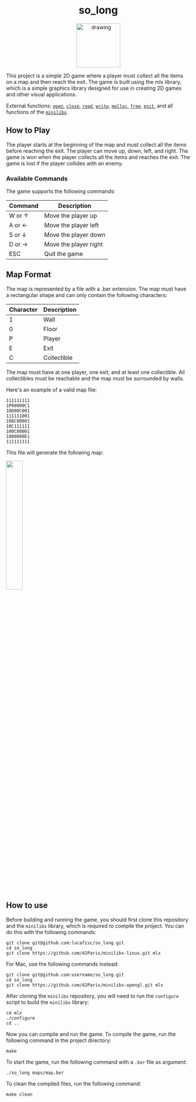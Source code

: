 <h1 align="center">so_long</h1>

<p align="center">
<img src="https://i.imgur.com/MboIxvN.png" alt="drawing" width="120"/>
</p>

This project is a simple 2D game where a player must collect all the items on a map and then reach the exit. The game is built using the mlx library, which is a simple graphics library designed for use in creating 2D games and other visual applications. 

External functions: [`open`](https://man7.org/linux/man-pages/man2/open.2.html), [`close`](https://man7.org/linux/man-pages/man2/close.2.html), [`read`](https://man7.org/linux/man-pages/man2/read.2.html), [`write`](https://man7.org/linux/man-pages/man2/write.2.html), [`malloc`](https://man7.org/linux/man-pages/man3/malloc.3.html), [`free`](https://man7.org/linux/man-pages/man3/free.3.html), [`exit`](https://man7.org/linux/man-pages/man3/exit.3.html), and all functions of the [`minilibx`](https://github.com/42Paris/minilibx).

## How to Play

The player starts at the beginning of the map and must collect all the items before reaching the exit. The player can move up, down, left, and right. The game is won when the player collects all the items and reaches the exit. The game is lost if the player collides with an enemy.

### Available Commands

The game supports the following commands:

Command | Description
--------|------------
W or ↑  | Move the player up
A or ←  | Move the player left
S or ↓  | Move the player down
D or →  | Move the player right
ESC     | Quit the game

## Map Format

The map is represented by a file with a .ber extension. The map must have a rectangular shape and can only contain the following characters:

Character | Description
----------|------------
1         | Wall
0         | Floor
P         | Player
E         | Exit
C         | Collectible

The map must have at one player, one exit, and at least one collectible. All collectibles must be reachable and the map must be surrounded by walls.

Here's an example of a valid map file:
```
111111111
1P00000C1
10000C001
111111001
100C00001
10C111111
100C00001
1000000E1
111111111
```
This file will generate the following map:

<img src="https://i.imgur.com/PKRKAL7.png" width="30%">

## How to use

Before building and running the game, you should first clone this repository and the `minilibx` library, which is required to compile the project. You can do this with the following commands:

```
git clone git@github.com:lucafisc/so_long.git
cd so_long
git clone https://github.com/42Paris/minilibx-linux.git mlx
```

For Mac, use the following commands instead:

```
git clone git@github.com:username/so_long.git
cd so_long
git clone https://github.com/42Paris/minilibx-opengl.git mlx
``` 

After cloning the `minilibx` repository, you will need to run the `configure` script to build the `minilibx` library:

```
cd mlx
./configure
cd ..
``` 

Now you can compile and run the game. To compile the game, run the following command in the project directory:

```
make
``` 

To start the game, run the following command with a `.ber` file as argument:


```
./so_long maps/map.ber
``` 

To clean the compiled files, run the following command:


```
make clean
```
